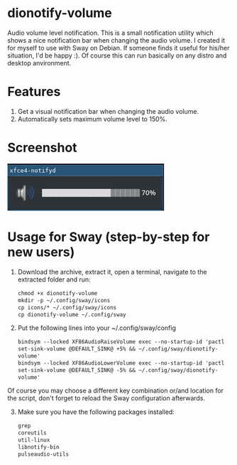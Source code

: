 # dionotify-volume
Audio volume level notification.
This is a small notification utility which shows a nice notification bar when changing the audio volume.
I created it for myself to use with Sway on Debian. If someone finds it useful for his/her situation, I'd be happy :).
Of course this can run basically on any distro and desktop anvironment.

# Features
   1. Get a visual notification bar when changing the audio volume.
   2. Automatically sets maximum volume level to 150%.
   
# Screenshot
   ![Alt text](https://github.com/DiogenesVX/dionotify/blob/main/dionotify-volume.png)

# Usage for Sway (step-by-step for new users)
   1. Download the archive, extract it, open a terminal, navigate to the extracted folder and run:
   
          chmod +x dionotify-volume
          mkdir -p ~/.config/sway/icons
          cp icons/* ~/.config/sway/icons
          cp dionotify-volume ~/.config/sway
   
   2. Put the following lines into your ~/.config/sway/config

          bindsym --locked XF86AudioRaiseVolume exec --no-startup-id 'pactl set-sink-volume @DEFAULT_SINK@ +5% && ~/.config/sway/dionotify-volume'
          bindsym --locked XF86AudioLowerVolume exec --no-startup-id 'pactl set-sink-volume @DEFAULT_SINK@ -5% && ~/.config/sway/dionotify-volume'
          
  Of course you may choose a different key combination or/and location for the script, don't forget to reload the Sway configuration afterwards. 
   
   3. Make sure you have the following packages installed:
   
          grep
          coreutils
          util-linux
          libnotify-bin
          pulseaudio-utils
